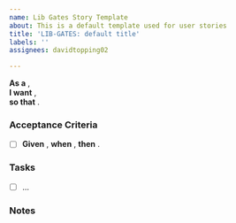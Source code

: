 ```yaml
---
name: Lib Gates Story Template
about: This is a default template used for user stories
title: 'LIB-GATES: default title'
labels: ''
assignees: davidtopping02

---
```


**As a** ,  
**I want** ,  
**so that** .


### Acceptance Criteria
- [ ] **Given** , **when** , **then** .


### Tasks
- [ ] ...


### Notes
